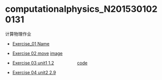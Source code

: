 # computationalphysics_N2015301020131
计算物理作业




*  [Exercise_01 Name](./temp.py)

*  [Exercise 02 move](./untitled5.py)                   [image](./IMG_0818(20170924-143540).jpg)

*  [Exercise 03 unit1 1.2](./exercise3/exercise.md)                   [code](./untitled6.py)

*  [Exercise 04 unit2 2.9](./exercise4/homework.md)
